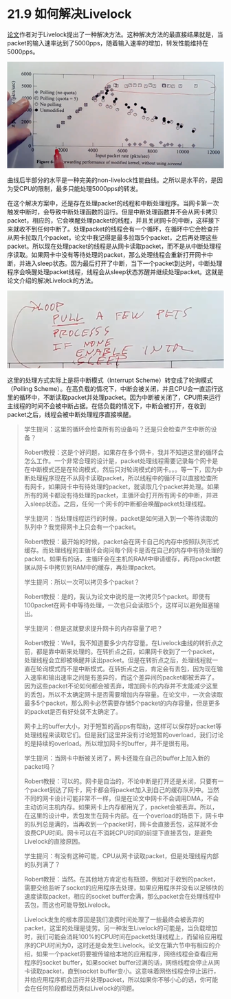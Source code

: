# 21.9 如何解决Livelock

[论文](https://pdos.csail.mit.edu/6.828/2020/readings/mogul96usenix.pdf)作者对于Livelock提出了一种解决方法。这种解决方法的最直接结果就是，当packet的输入速率达到了5000pps，随着输入速率的增加，转发性能维持在5000pps。

![](../.gitbook/assets/image%20%28448%29.png)

曲线后半部分的水平是一种完美的non-livelock性能曲线。之所以是水平的，是因为受CPU的限制，最多只能处理5000pps的转发。

在这个解决方案中，还是存在处理packet的线程和中断处理程序。当网卡第一次触发中断时，会导致中断处理函数的运行。但是中断处理函数并不会从网卡拷贝packet，相应的，它会唤醒处理packet的线程，并且关闭网卡的中断，这样接下来就收不到任何中断了。处理packet的线程会有一个循环，在循环中它会检查并从网卡拉取几个packet，论文中我记得是最多拉取5个packet，之后再处理这些packet。所以现在处理packet的线程是从网卡读取packet，而不是从中断处理程序读取。如果网卡中没有等待处理的packet，那么处理线程会重新打开网卡中断，并进入sleep状态。因为最后打开了中断，当下一个packet到达时，中断处理程序会唤醒处理packet线程，线程会从sleep状态苏醒并继续处理packet。这就是论文介绍的解决Livelock的方法。

![](../.gitbook/assets/image%20%28449%29.png)

这里的处理方式实际上是将中断模式（Interrupt Scheme）转变成了轮询模式（Polling Scheme）。在高负载的情况下，中断会被关闭，并且CPU会一直运行这里的循环中，不断读取packet并处理packet。因为中断被关闭了，CPU用来运行主线程的时间不会被中断占据。在低负载的情况下，中断会被打开，在收到packet之后，线程会被中断处理程序直接唤醒。

> 学生提问：这里的循环会检查所有的设备吗？还是只会检查产生中断的设备？
>
> Robert教授：这是个好问题，如果存在多个网卡，我并不知道这里的循环会怎么工作。一个非常合理的设计是，packet处理线程需要记录每个网卡是在中断模式还是在轮询模式，然后只对轮询模式的网卡。。。等一下，因为中断处理程序现在不从网卡读取packet，所以线程中的循环可以直接检查所有网卡，如果网卡中有待处理的packet，就读取几个packet并处理。如果所有的网卡都没有待处理的packet，主循环会打开所有网卡的中断，并进入sleep状态。之后，任何一个网卡的中断都会唤醒packet处理线程。
>
> 学生提问：当处理线程运行的时候，packet是如何进入到一个等待读取的队列中？我觉得网卡上只会有一个packet。
>
> Robert教授：最开始的时候，packet会在网卡自己的内存中按照队列形式缓存。而处理线程的主循环会询问每个网卡是否在自己的内存中有待处理的packet。如果有的话，主循环会在主机的RAM中申请缓存，再将packet数据从网卡中拷贝到RAM中的缓存，再处理packet。
>
> 学生提问：所以一次可以拷贝多个packet？
>
> Robert教授：是的，我认为论文中说的是一次拷贝5个packet。即使有100packet在网卡中等待处理，一次也只会读取5个，这样可以避免阻塞输出。
>
> 学生提问：但是这就要求提升网卡的内存容量了吧？
>
> Robert教授：Well，我不知道要多少内存容量。在Livelock曲线的转折点之前，都是靠中断来处理的。在转折点之前，如果网卡收到了一个packet，处理线程会立即被唤醒并读出packet。但是在转折点之后，处理线程就一直在轮询模式而不是中断模式。在转折点之后，肯定会有丢包，因为现在输入速率和输出速率之间是有差异的，而这个差异间的packet都被丢弃了。因为这些packet不论如何都会被丢弃，增加网卡的内存并不太能减少这里的丢包，所以不太确定网卡是否需要增加内存容量。在论文中，一次会读取最多5个packet，那么网卡必然需要存储5个packet的内存容量，但是更多的packet是否有好处就不太确定了。
>
> 网卡上的buffer大小，对于短暂的高pps有帮助，这样可以保存好packet等处理线程来读取它们。但是我们这里并没有讨论短暂的overload，我们讨论的是持续的overload。所以增加网卡的buffer，并不是很有用。
>
> 学生提问：当网卡中断被关闭了，网卡还能在自己的buffer上加入新的packet吗？
>
> Robert教授：可以的。网卡是自治的，不论中断是打开还是关闭，只要有一个packet到达了网卡，网卡都会将packet加入到自己的缓存队列中。当然不同的网卡设计可能非常不一样，但是在论文中网卡不会调用DMA，不会主动访问主机内存。如果网卡上内存都用光了，packet会被丢弃。所以，在这里的设计中，丢包发生在网卡内部。在一个overload的场景下，网卡中的队列总是满的，当再收到一个packet时，网卡会直接丢包，这样就不会浪费CPU时间。网卡可以在不消耗CPU时间的前提下直接丢包，是避免Livelock的直接原因。
>
> 学生提问：有没有这种可能，CPU从网卡读取packet，但是处理线程内部的队列满了？
>
> Robert教授：当然。在其他地方肯定也有瓶颈，例如对于收到的packet，需要交给监听了socket的应用程序去处理，如果应用程序并没有以足够快的速度读取packet，相应的socket buffer会满，那么packet会在处理线程中丢包，而这也可能导致Livelock。
>
> Livelock发生的根本原因是我们浪费时间处理了一些最终会被丢弃的packet，这里的处理是徒劳。另一种发生Livelock的可能是，当负载增加时，我们可能会消耗100%的CPU时间在packet处理线程上，而留给应用程序的CPU时间为0，这时还是会发生Livelock。论文在第六节中有相应的介绍，如果一个packet将要被传输给本地的应用程序，网络线程会查看应用程序的socket buffer，如果socket buffer过满的话，网络线程会停止从网卡读取packet，直到socket buffer变小。这意味着网络线程会停止运行，并给应用程序机会运行并处理packet，所以如果你不够小心的话，你可能会在任何阶段都经历类似Livelock的问题。

